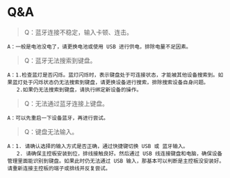 # Q&A

>Q：蓝牙连接不稳定，输入卡顿、连击。

    A：一般是电池没电了，请更换电池或使用 USB 进行供电，排除电量不足因素。

>Q：蓝牙无法搜索到键盘。

    A：1.检查蓝灯是否闪烁。蓝灯闪烁时，表示键盘处于可连接状态，才能被其他设备搜索到。如果蓝灯处于闪烁状态仍无法搜索到键盘，请更换设备进行搜索，排除搜索设备自身问题。
       2.如果仍无法搜索到键盘，请执行绑定新设备的操作。 

>Q：无法通过蓝牙连接上键盘。

    A：可以先重启一下设备蓝牙，再进行尝试。

>Q：键盘无法输入。

    A：1. 请确认选择的输入方式是否正确，通过快捷键切换 USB 或 蓝牙输入。
       2. 请确保主控板安装到位，排线接触良好。然后通过 USB 线连接键盘和电脑，确保设备管理里面能识别到键盘。如果此时仍无法通过 USB 输入，那基本可以判断是主控板没安装好。请重新连接主控板的端子或排线并反复尝试。

